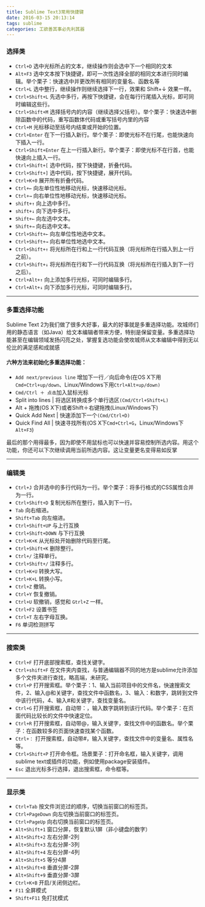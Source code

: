 ```yaml
---
title: Sublime Text3常用快捷键
date: 2016-03-15 20:13:14
tags: sublime
categories: 工欲善其事必先利其器
---
```


### 选择类

 - `Ctrl+D` 选中光标所占的文本，继续操作则会选中下一个相同的文本
 - `Alt+F3` 选中文本按下快捷键，即可一次性选择全部的相同文本进行同时编辑。举个栗子：快速选中并更改所有相同的变量名、函数名等
 - `Ctrl+L` 选中整行，继续操作则继续选择下一行，效果和 Shift+↓ 效果一样。
 - `Ctrl+Shift+L` 先选中多行，再按下快捷键，会在每行行尾插入光标，即可同时编辑这些行。
 - `Ctrl+Shift+M` 选择括号内的内容（继续选择父括号）。举个栗子：快速选中删除函数中的代码，重写函数体代码或重写括号内里的内容
 - `Ctrl+M` 光标移动至括号内结束或开始的位置。
 - `Ctrl+Enter` 在下一行插入新行。举个栗子：即使光标不在行尾，也能快速向下插入一行。
 - `Ctrl+Shift+Enter` 在上一行插入新行。举个栗子：即使光标不在行首，也能快速向上插入一行。
 - `Ctrl+Shift+[` 选中代码，按下快捷键，折叠代码。
 - `Ctrl+Shift+]` 选中代码，按下快捷键，展开代码。
 - `Ctrl+K+0` 展开所有折叠代码。
 - `Ctrl+←` 向左单位性地移动光标，快速移动光标。
 - `Ctrl+→` 向右单位性地移动光标，快速移动光标。
 - `shift+↑` 向上选中多行。
 - `shift+↓` 向下选中多行。
 - `Shift+←` 向左选中文本。
 - `Shift+→` 向右选中文本。
 - `Ctrl+Shift+←` 向左单位性地选中文本。
 - `Ctrl+Shift+→` 向右单位性地选中文本。
 - `Ctrl+Shift+↑` 将光标所在行和上一行代码互换（将光标所在行插入到上一行之前）。
 - `Ctrl+Shift+↓` 将光标所在行和下一行代码互换（将光标所在行插入到下一行之后）。
 - `Ctrl+Alt+↑` 向上添加多行光标，可同时编辑多行。
 - `Ctrl+Alt+↓` 向下添加多行光标，可同时编辑多行。

---------

### 多重选择功能

Sublime Text 2为我们做了很多大好事，最大的好事就是多重选择功能。攻城师们用的静态语言（如Java）给文本编辑者带来方便，特别是保留变量。多重选择功能甚至在编辑领域发扬闪亮之处，掌握复选功能会使攻城师从文本编辑中得到无以伦比的满足感和成就感

#### 六种方法来初始化多重选择功能：

- `Add next/previous line` 增加下一行／向后命令(在OS X下用`Cmd+Ctrl+up/down`、Linux/Windows下用`Ctrl+Alt+up/down)`
- `Cmd/Ctrl ＋ 点击`加入鼠标光标
- Split into lines | 将选区转换成多个单行选区`(Cmd/Ctrl+Shift+L)`
- Alt + 拖拽(OS X下)或者Shift＋右键拖拽(Linux/Windows下)
- Quick Add Next | 快速添加下一个`(Cmd/Ctrl+D)`
- Quick Find All | 快速寻找所有(OS X下`Cmd+Ctrl+G`，Linux/Windows下`Alt+F3`)

最后的那个用得最多，因为即使不用鼠标也可以快速并容易控制所选内容。用这个功能，你还可以下次继续调用当前所选内容。这让变量更名变得易如反掌

----------


### 编辑类

 - `Ctrl+J` 合并选中的多行代码为一行。举个栗子：将多行格式的CSS属性合并为一行。
 - `Ctrl+Shift+D` 复制光标所在整行，插入到下一行。
 - `Tab` 向右缩进。
 - `Shift+Tab` 向左缩进。
 - `Ctrl+Shift+UP` 与上行互换
 - `Ctrl+Shift+DOWN` 与下行互换
 - `Ctrl+K+K` 从光标处开始删除代码至行尾。
 - `Ctrl+Shift+K` 删除整行。
 - `Ctrl+/` 注释单行。
 - `Ctrl+Shift+/` 注释多行。
 - `Ctrl+K+U` 转换大写。
 - `Ctrl+K+L` 转换小写。
 - `Ctrl+Z` 撤销。
 - `Ctrl+Y` 恢复撤销。
 - `Ctrl+U` 软撤销，感觉和 `Gtrl+Z` 一样。
 - `Ctrl+F2` 设置书签
 - `Ctrl+T` 左右字母互换。
 - `F6` 单词检测拼写


----------


### 搜索类

 - `Ctrl+F` 打开底部搜索框，查找关键字。
 - `Ctrl+shift+F` 在文件夹内查找，与普通编辑器不同的地方是sublime允许添加多个文件夹进行查找，略高端，未研究。
 - `Ctrl+P`
   打开搜索框。举个栗子：1、输入当前项目中的文件名，快速搜索文件，2、输入@和关键字，查找文件中函数名，3、输入：和数字，跳转到文件中该行代码，4、输入#和关键字，查找变量名。
 - `Ctrl+G` 打开搜索框，自动带：，输入数字跳转到该行代码。举个栗子：在页面代码比较长的文件中快速定位。
 - `Ctrl+R` 打开搜索框，自动带@，输入关键字，查找文件中的函数名。举个栗子：在函数较多的页面快速查找某个函数。
 - `Ctrl+：` 打开搜索框，自动带#，输入关键字，查找文件中的变量名、属性名等。
 - `Ctrl+Shift+P` 打开命令框。场景栗子：打开命名框，输入关键字，调用sublime
   text或插件的功能，例如使用package安装插件。
 - `Esc` 退出光标多行选择，退出搜索框，命令框等。


----------


### 显示类

 - `Ctrl+Tab` 按文件浏览过的顺序，切换当前窗口的标签页。
 - `Ctrl+PageDown` 向左切换当前窗口的标签页。
 - `Ctrl+PageUp` 向右切换当前窗口的标签页。
 - `Alt+Shift+1` 窗口分屏，恢复默认1屏（非小键盘的数字）
 - `Alt+Shift+2` 左右分屏-2列
 - `Alt+Shift+3` 左右分屏-3列
 - `Alt+Shift+4` 左右分屏-4列
 - `Alt+Shift+5` 等分4屏
 - `Alt+Shift+8` 垂直分屏-2屏
 - `Alt+Shift+9` 垂直分屏-3屏
 - `Ctrl+K+B` 开启/关闭侧边栏。
 - `F11` 全屏模式
 - `Shift+F11` 免打扰模式
